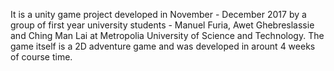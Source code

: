 It is a unity game project developed in November - December 2017 by a group of first year university students - Manuel Furia, Awet Ghebreslassie and Ching Man Lai at Metropolia University of Science and Technology.  The game itself is a 2D adventure game and was developed in arount 4 weeks of course time. 
